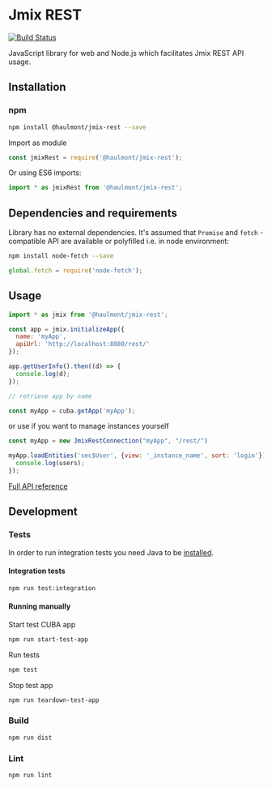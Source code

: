 # Jmix REST

[![Build Status](https://travis-ci.org/cuba-platform/cuba-rest-js.svg?branch=master)](https://travis-ci.org/cuba-platform/cuba-rest-js)

JavaScript library for web and Node.js which facilitates Jmix REST API usage.
 
## Installation

### npm

```bash
npm install @haulmont/jmix-rest --save
```
Import as module  
```javascript
const jmixRest = require('@haulmont/jmix-rest');
```

Or using ES6 imports:

```javascript
import * as jmixRest from '@haulmont/jmix-rest';
```

## Dependencies and requirements
Library has no external dependencies. It's assumed that `Promise` and `fetch` -compatible API are available 
or polyfilled i.e. in node environment:
  
```bash
npm install node-fetch --save
```

```javascript
global.fetch = require('node-fetch');
```

## Usage

```javascript
import * as jmix from '@haulmont/jmix-rest';

const app = jmix.initializeApp({
  name: 'myApp',
  apiUrl: 'http://localhost:8080/rest/'
});

app.getUserInfo().then((d) => {
  console.log(d);
});

// retrieve app by name

const myApp = cuba.getApp('myApp');
```
or use if you want to manage instances yourself

```javascript
const myApp = new JmixRestConnection("myApp", "/rest/")
```

```javascript
myApp.loadEntities('sec$User', {view: '_instance_name', sort: 'login'}).then((users) => {
  console.log(users);
});
```

[Full API reference](https://docs.jmix.io/jmix/0.x/frontend-ui/latest-cuba-rest-js.html)

## Development

### Tests
In order to run integration tests you need Java to be [installed](https://doc.cuba-platform.com/manual-latest/setup.html).
#### Integration tests
```bash
npm run test:integration
```
#### Running manually
Start test CUBA app
```bash
npm run start-test-app
```
Run tests
```bash
npm test
```
Stop test app
```bash
npm run teardown-test-app
```

### Build
```bash
npm run dist
```

### Lint
```bash
npm run lint
```
